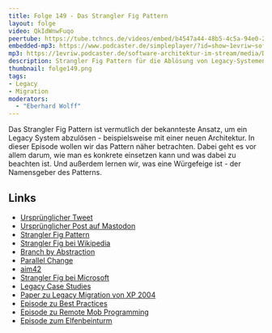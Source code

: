 ```yaml
---
title: Folge 149 - Das Strangler Fig Pattern
layout: folge
video: QkIdWnwFuqo
peertube: https://tube.tchncs.de/videos/embed/b4547a44-48b5-4c5a-94e0-2b12c9558dda
embedded-mp3: https://www.podcaster.de/simpleplayer/?id=show~1evriw~software-architektur-im-stream~pod-56e241a13b7a2ea4ef8566abba&v=1674828597
mp3: https://1evriw.podcaster.de/software-architektur-im-stream/media/Das_Strangler_Fig_Pattern.mp3
description: Strangler Fig Pattern für die Ablösung von Legacy-Systemen
thumbnail: folge149.png
tags:
- Legacy
- Migration
moderators:
  - "Eberhard Wolff"
---
```


Das Strangler Fig Pattern ist vermutlich der bekannteste Ansatz, um
ein Legacy System abzulösen - beispielsweise mit einer neuen
Architektur. In dieser Episode wollen wir das Pattern näher
betrachten. Dabei geht es vor allem darum, wie man es konkrete
einsetzen kann und was dabei zu beachten ist. Und außerdem lernen wir,
was eine Würgefeige ist - der Namensgeber des Patterns.

## Links

* [Ursprünglicher Tweet](https://twitter.com/ewolff/status/1599122644523106304)
* [Ursprünglicher Post auf
  Mastodon](https://mastodon.social/@ewolff/109451409819991856)
* [Strangler Fig Pattern](https://martinfowler.com/bliki/StranglerFigApplication.html)
* [Strangler Fig bei Wikipedia](https://en.wikipedia.org/wiki/Strangler_fig)
* [Branch by
  Abstraction](https://www.martinfowler.com/bliki/BranchByAbstraction.html)
* [Parallel
  Change](https://www.martinfowler.com/bliki/ParallelChange.html)
* [aim42](https://www.aim42.org/)
* [Strangler Fig bei
  Microsoft](https://learn.microsoft.com/de-de/azure/architecture/patterns/strangler-fig)
* [Legacy Case
  Studies](https://paulhammant.com/2013/07/14/legacy-application-strangulation-case-studies/)
* [Paper zu Legacy Migration von XP 2004](http://cdn.pols.co.uk/papers/agile-approach-to-legacy-systems.pdf) 
* [Episode zu Best
  Practices](https://software-architektur.tv/2022/11/11/folge142.html)
* [Episode zu Remote Mob
  Programming](https://software-architektur.tv/2021/04/16/folge56.html)
* [Episode zum Elfenbeinturm](https://software-architektur.tv/2023/01/13/folge147.html)
